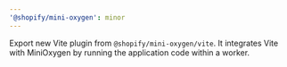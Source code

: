 ```yaml
---
'@shopify/mini-oxygen': minor
---
```


Export new Vite plugin from `@shopify/mini-oxygen/vite`. It integrates Vite with MiniOxygen by running the application code within a worker.
